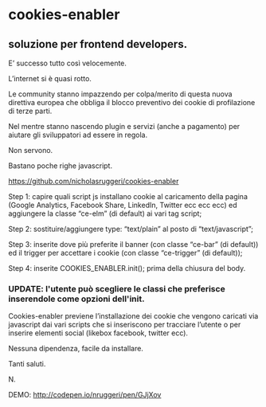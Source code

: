 # cookies-enabler

## soluzione per frontend developers.



E’ successo tutto così velocemente.

L’internet si è quasi rotto.

Le community stanno impazzendo per colpa/merito di questa nuova direttiva europea che obbliga il blocco preventivo dei cookie di profilazione di terze parti.

Nel mentre stanno nascendo plugin e servizi (anche a pagamento) per aiutare gli sviluppatori ad essere in regola.

Non servono.



Bastano poche righe javascript.


https://github.com/nicholasruggeri/cookies-enabler



Step 1: capire quali script js installano cookie al caricamento della pagina (Google Analytics, Facebook Share, LinkedIn, Twitter ecc ecc ecc) ed aggiungere la classe “ce-elm” (di default) ai vari tag script;

Step 2: sostituire/aggiungere type: “text/plain” al posto di “text/javascript”;

Step 3: inserite dove più preferite il banner (con classe “ce-bar” (di default)) ed il trigger per accettare i cookie (con classe “ce-trigger” (di default));

Step 4: inserite COOKIES_ENABLER.init(); prima della chiusura del body.

### UPDATE: l'utente può scegliere le classi che preferisce inserendole come opzioni dell'init.

Cookies-enabler previene l’installazione dei cookie che vengono caricati via javascript dai vari scripts che si inseriscono per tracciare l’utente o per inserire elementi social (likebox facebook, twitter ecc).


Nessuna dipendenza, facile da installare.


Tanti saluti.


N.

DEMO: http://codepen.io/nruggeri/pen/GJjXov
